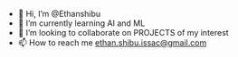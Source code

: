 - 👋 Hi, I’m @Ethanshibu
- 🌱 I’m currently learning AI and ML
- 💞️ I’m looking to collaborate on PROJECTS of my interest 
- 📫 How to reach me ethan.shibu.issac@gmail.com

<!---
Ethanshibu/Ethanshibu is a ✨ special ✨ repository because its `README.md` (this file) appears on your GitHub profile.
You can click the Preview link to take a look at your changes.
--->
